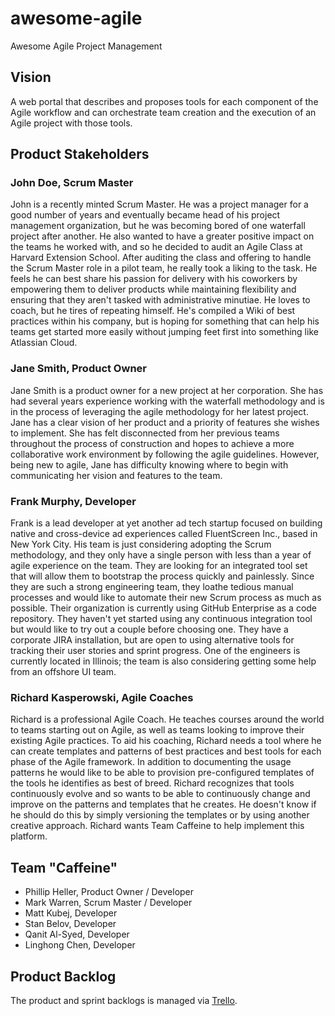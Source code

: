 # awesome-agile
Awesome Agile Project Management

## Vision
A web portal that describes and proposes tools for each component of
the Agile workflow and can orchestrate team creation and the execution
of an Agile project with those tools.

## Product Stakeholders

### John Doe, Scrum Master

John is a recently minted Scrum Master. He was a project manager for
a good number of years and eventually became head of his project
management organization, but he was becoming bored of one waterfall
project after another. He also wanted to have a greater positive
impact on the teams he worked with, and so he decided to audit an
Agile Class at Harvard Extension School. After auditing the class and
offering to handle the Scrum Master role in a pilot team, he really
took a liking to the task. He feels he can best share his passion for
delivery with his coworkers by empowering them to deliver products
while maintaining flexibility and ensuring that they aren't tasked
with administrative minutiae. He loves to coach, but he tires of
repeating himself. He's compiled a Wiki of best practices within his
company, but is hoping for something that can help his teams get
started more easily without jumping feet first into something like
Atlassian Cloud.

### Jane Smith, Product Owner

Jane Smith is a product owner for a new project at her corporation.
She has had several years experience working with the waterfall
methodology and is in the process of leveraging the agile methodology
for her latest project. Jane has a clear vision of her product and a
priority of features she wishes to implement. She has felt
disconnected from her previous teams throughout the process of
construction and hopes to achieve a more collaborative work
environment by following the agile guidelines. However, being new to
agile, Jane has difficulty knowing where to begin with communicating
her vision and features to the team.

### Frank Murphy, Developer

Frank is a lead developer at yet another ad tech startup focused on
building native and cross-device ad experiences called FluentScreen
Inc., based in New York City. His team is just considering adopting
the Scrum methodology, and they only have a single person with less
than a year of agile experience on the team. They are looking for an
integrated tool set that will allow them to bootstrap the process
quickly and painlessly. Since they are such a strong engineering team,
they loathe tedious manual processes and would like to automate their
new Scrum process as much as possible. Their organization is
currently using GitHub Enterprise as a code repository. They haven't
yet started using any continuous integration tool but would like to
try out a couple before choosing one. They have a corporate JIRA
installation, but are open to using alternative tools for tracking
their user stories and sprint progress. One of the engineers is
currently located in Illinois; the team is also considering getting
some help from an offshore UI team.

### Richard Kasperowski, Agile Coaches

Richard is a professional Agile Coach. He teaches courses around the
world to teams starting out on Agile, as well as teams looking to
improve their existing Agile practices. To aid his coaching, Richard
needs a tool where he can create templates and patterns of best
practices and best tools for each phase of the Agile framework. In
addition to documenting the usage patterns he would like to be able
to provision pre-configured templates of the tools he identifies as
best of breed. Richard recognizes that tools continuously evolve and
so wants to be able to continuously change and improve on the
patterns and templates that he creates. He doesn't know if he should
do this by simply versioning the templates or by using another
creative approach. Richard wants Team Caffeine to help implement this
platform.

## Team "Caffeine"
- Phillip Heller, Product Owner / Developer
- Mark Warren, Scrum Master / Developer
- Matt Kubej, Developer
- Stan Belov, Developer
- Qanit Al-Syed, Developer
- Linghong Chen, Developer

## Product Backlog

The product and sprint backlogs is managed via
[Trello](https://trello.com/b/F8I0MYXS/awesome-agile).
